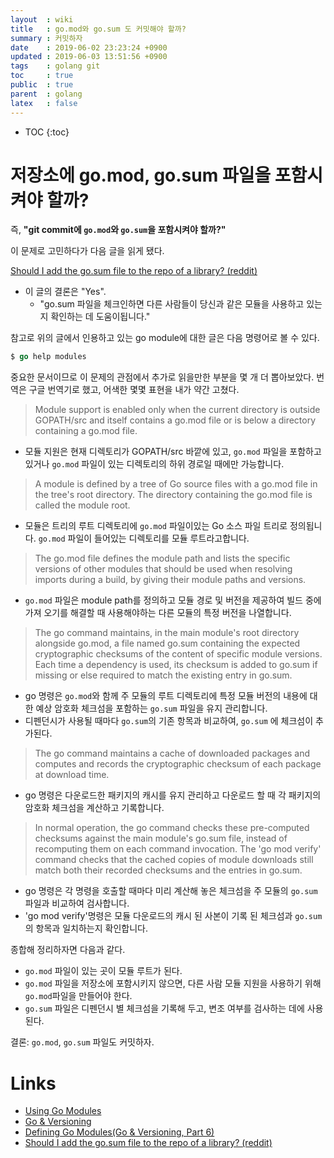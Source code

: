 ```yaml
---
layout  : wiki
title   : go.mod와 go.sum 도 커밋해야 할까?
summary : 커밋하자
date    : 2019-06-02 23:23:24 +0900
updated : 2019-06-03 13:51:56 +0900
tags    : golang git
toc     : true
public  : true
parent  : golang
latex   : false
---
```

* TOC
{:toc}


# 저장소에 go.mod, go.sum 파일을 포함시켜야 할까?

즉, **"git commit에 `go.mod`와 `go.sum`을 포함시켜야 할까?"**

이 문제로 고민하다가 다음 글을 읽게 됐다.

[Should I add the go.sum file to the repo of a library? (reddit)](https://www.reddit.com/r/golang/comments/97dxj1/should_i_add_the_gosum_file_to_the_repo_of_a/e47m38p/ )

* 이 글의 결론은 "Yes".
    * "go.sum 파일을 체크인하면 다른 사람들이 당신과 같은 모듈을 사용하고 있는지 확인하는 데 도움이됩니다."

참고로 위의 글에서 인용하고 있는 go module에 대한 글은 다음 명령어로 볼 수 있다.

```go
$ go help modules
```

중요한 문서이므로 이 문제의 관점에서 추가로 읽을만한 부분을 몇 개 더 뽑아보았다. 번역은 구글 번역기로 했고, 어색한 몇몇 표현을 내가 약간 고쳤다.

> Module support is enabled only when the current directory is outside GOPATH/src and itself contains a go.mod file or is below a directory containing a go.mod file.

* 모듈 지원은 현재 디렉토리가 GOPATH/src 바깥에 있고, `go.mod` 파일을 포함하고 있거나 `go.mod` 파일이 있는 디렉토리의 하위 경로일 때에만 가능합니다.

> A module is defined by a tree of Go source files with a go.mod file in the tree's root directory. The directory containing the go.mod file is called the module root.

* 모듈은 트리의 루트 디렉토리에 `go.mod` 파일이있는 Go 소스 파일 트리로 정의됩니다. `go.mod` 파일이 들어있는 디렉토리를 모듈 루트라고합니다.

> The go.mod file defines the module path and lists the specific versions of other modules that should be used when resolving imports during a build, by giving their module paths and versions.

* `go.mod` 파일은 module path를 정의하고 모듈 경로 및 버전을 제공하여 빌드 중에 가져 오기를 해결할 때 사용해야하는 다른 모듈의 특정 버전을 나열합니다.

> The go command maintains, in the main module's root directory alongside go.mod, a file named go.sum containing the expected cryptographic checksums of the content of specific module versions. Each time a dependency is used, its checksum is added to go.sum if missing or else required to match the existing entry in go.sum.

* go 명령은 `go.mod`와 함께 주 모듈의 루트 디렉토리에 특정 모듈 버전의 내용에 대한 예상 암호화 체크섬을 포함하는 `go.sum` 파일을 유지 관리합니다.
* 디펜던시가 사용될 때마다 `go.sum`의 기존 항목과 비교하여, `go.sum` 에 체크섬이 추가된다.

> The go command maintains a cache of downloaded packages and computes and records the cryptographic checksum of each package at download time.

* go 명령은 다운로드한 패키지의 캐시를 유지 관리하고 다운로드 할 때 각 패키지의 암호화 체크섬을 계산하고 기록합니다.

> In normal operation, the go command checks these pre-computed checksums against the main module's go.sum file, instead of recomputing them on each command invocation. The 'go mod verify' command checks that the cached copies of module downloads still match both their recorded checksums and the entries in go.sum.

* go 명령은 각 명령을 호출할 때마다 미리 계산해 놓은 체크섬을 주 모듈의 `go.sum` 파일과 비교하여 검사합니다.
* 'go mod verify'명령은 모듈 다운로드의 캐시 된 사본이 기록 된 체크섬과 `go.sum`의 항목과 일치하는지 확인합니다.


종합해 정리하자면 다음과 같다.

* `go.mod` 파일이 있는 곳이 모듈 루트가 된다.
* `go.mod` 파일을 저장소에 포함시키지 않으면, 다른 사람 모듈 지원을 사용하기 위해 `go.mod`파일을 만들어야 한다.
* `go.sum` 파일은 디펜던시 별 체크섬을 기록해 두고, 변조 여부를 검사하는 데에 사용된다.

결론: `go.mod`, `go.sum` 파일도 커밋하자.



# Links

* [Using Go Modules](https://blog.golang.org/using-go-modules )
* [Go & Versioning](https://research.swtch.com/vgo )
* [Defining Go Modules(Go & Versioning, Part 6)](https://research.swtch.com/vgo-module )
* [Should I add the go.sum file to the repo of a library? (reddit)](https://www.reddit.com/r/golang/comments/97dxj1/should_i_add_the_gosum_file_to_the_repo_of_a/ )
